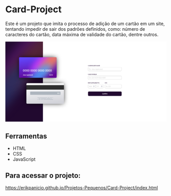 # Card-Project

Este é um projeto que imita o processo de adição de um cartão em um site, tentando impedir de sair dos padrões definidos, como: número de caracteres do cartão, data máxima de validade do cartão, dentre outros.

<a href="https://erikpanicio.github.io/Card-Project/Card-Project/index.html"><img src="Card-Project/images/Card-project.png"></a>

## Ferramentas

- HTML
- CSS
- JavaScript

## Para acessar o projeto:
https://erikpanicio.github.io/Projetos-Pequenos/Card-Project/index.html
